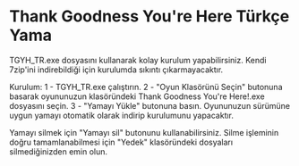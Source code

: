 # Thank Goodness You're Here Türkçe Yama

TGYH_TR.exe dosyasını kullanarak kolay kurulum yapabilirsiniz. Kendi 7zip'ini indirebildiği için kurulumda sıkıntı çıkarmayacaktır.

Kurulum:
1 - TGYH_TR.exe çalıştırın.
2 - "Oyun Klasörünü Seçin" butonuna basarak oyununuzun klasöründeki Thank Goodness You're Here!.exe dosyasını seçin.
3 - "Yamayı Yükle" butonuna basın. Oyununuzun sürümüne uygun yamayı otomatik olarak indirip kurulumunu yapacaktır.

Yamayı silmek için "Yamayı sil" butonunu kullanabilirsiniz. Silme işleminin doğru tamamlanabilmesi için "Yedek" klasöründeki dosyaları silmediğinizden emin olun.
